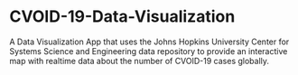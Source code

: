 # CVOID-19-Data-Visualization
A Data Visualization App that uses the Johns Hopkins University Center for Systems Science and Engineering data repository to provide an interactive map with realtime data about the number of CVOID-19 cases globally.
